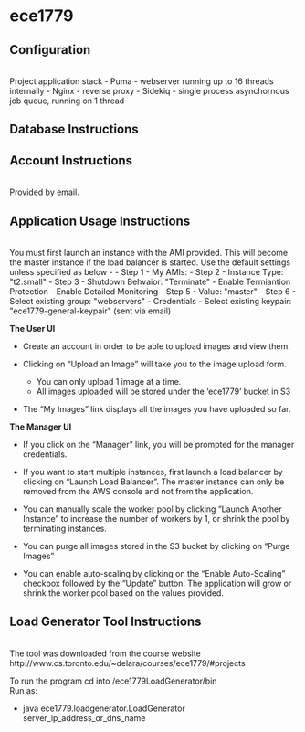 # ece1779

<h2>Configuration</h2>
<br>Project application stack
  - Puma - webserver running up to 16 threads internally
  - Nginx - reverse proxy
  - Sidekiq - single process asynchornous job queue, running on 1 thread

<h2>Database Instructions</h2>

<h2>Account Instructions</h2>
<br>Provided by email.

<h2>Application Usage Instructions</h2>
<br>You must first launch an instance with the AMI provided. This will become the master instance if the load balancer is started.
Use the default settings unless specified as below - 
  - Step 1
    - My AMIs:                      <specify-AMI-name>
  - Step 2
    - Instance Type:                "t2.small"
  - Step 3
    - Shutdown Behvaior:            "Terminate" 
    - Enable Termiantion Protection
    - Enable Detailed Monitoring
  - Step 5
    - Value:                        "master" 
  - Step 6
    - Select existing group:        "webservers"
  - Credentials
    - Select existing keypair:      "ece1779-general-keypair" (sent via email)

<b>The User UI</b>

  - Create an account in order to be able to upload images and view them. 
  - Clicking on “Upload an Image” will take you to the image upload form. 
    - You can only upload 1 image at a time.
    - All images uploaded will be stored under the ‘ece1779’ bucket in S3

  - The “My Images” link displays all the images you have uploaded so far. 


<b>The Manager UI</b>

  - If you click on the “Manager” link, you will be prompted for the manager credentials.

  - If you want to start multiple instances, first launch a load balancer by clicking on “Launch Load Balancer”.
The master instance can only be removed from the AWS console and not from the application.

  - You can manually scale the worker pool by clicking “Launch Another Instance” to increase the number of workers by 1, or shrink the pool by terminating instances.

  - You can purge all images stored in the S3 bucket by clicking on “Purge Images”

  - You can enable auto-scaling by clicking on the “Enable Auto-Scaling” checkbox followed by the “Update” button. The application will grow or shrink the worker pool based on the values provided.


<h2>Load Generator Tool Instructions</h2>
<br>The tool was downloaded from the course website 
http://www.cs.toronto.edu/~delara/courses/ece1779/#projects

To run the program cd into <vm-directory>/ece1779LoadGenerator/bin
<br>Run as:
  - java ece1779.loadgenerator.LoadGenerator server_ip_address_or_dns_name <port-optional>
